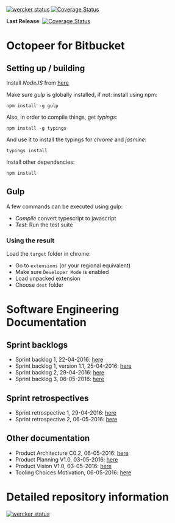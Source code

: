 [![wercker status](https://app.wercker.com/status/58d7606deea2e9a573c66d7fd5f57ef4/s "wercker status")](https://app.wercker.com/project/bykey/58d7606deea2e9a573c66d7fd5f57ef4)
[![Coverage Status](https://coveralls.io/repos/bitbucket/CasBs/ooc-octopeer/badge.svg?branch=develop)](https://coveralls.io/bitbucket/CasBs/ooc-octopeer?branch=develop)

**Last Release**: 
[![Coverage Status](https://coveralls.io/repos/bitbucket/CasBs/ooc-octopeer/badge.svg?branch=master)](https://coveralls.io/bitbucket/CasBs/ooc-octopeer?branch=master)


# Octopeer for Bitbucket

## Setting up / building
Install *NodeJS* from [here](https://nodejs.org)

Make sure *gulp* is globally installed, if not: install using npm:
```
npm install -g gulp
```
Also, in order to compile things, get *typings*:
```
npm install -g typings
```
And use it to install the typings for _chrome_ and _jasmine_:
```
typings install
```

Install other dependencies:
```
npm install
```

## Gulp
A few commands can be executed using gulp:
- *Compile* convert typescript to javascript
- *Test*: Run the test suite

### Using the result
Load the `target` folder in chrome:
- Go to `extensions` (or your regional equivalent)
- Make sure `Developer Mode` is enabled
- Load unpacked extension
- Choose `dest` folder

# Software Engineering Documentation

## Sprint backlogs
- Sprint backlog 1, 22-04-2016: [here](https://bitbucket.org/CasBs/ooc-octopeer/src/ab788018da61a9b5c202b1324185a75cbc448250/doc/Sprint%20Backlog%20%231.pdf?at=master&fileviewer=file-view-default)
- Sprint backlog 1, version 1.1, 25-04-2016: [here](https://bitbucket.org/CasBs/ooc-octopeer/src/934378f786a3e43441c72eea64d90fddb6cb3ee8/doc/Sprint%20backlog%20%231%20Version%201.1.pdf?at=master&fileviewer=file-view-default)
- Sprint backlog 2, 29-04-2016: [here](https://bitbucket.org/CasBs/ooc-octopeer/src/17f2d70ddc47b6efaa8375a66bfc7a1e89316e8b/doc/Sprint%20Backlog%20%232.pdf?at=sprint_doc&fileviewer=file-view-default)
- Sprint backlog 3, 06-05-2016: [here](https://bitbucket.org/CasBs/ooc-octopeer/src/f1625bae0961d75aebd905517f3f421888117857/doc/Sprint%20Backlog%20%233.pdf?fileviewer=file-view-default)

## Sprint retrospectives
- Sprint retrospective 1, 29-04-2016: [here](https://bitbucket.org/CasBs/ooc-octopeer/src/17f2d70ddc47b6efaa8375a66bfc7a1e89316e8b/doc/Sprint%20Retrospective%20%231.pdf?at=sprint_doc&fileviewer=file-view-default)
- Sprint retrospective 2, 06-05-2016: [here](https://bitbucket.org/CasBs/ooc-octopeer/src/f1625bae0961d75aebd905517f3f421888117857/doc/Sprint%20Retrospective%20%232.pdf?fileviewer=file-view-default)


## Other documentation
- Product Architecture C0.2, 06-05-2016: [here](https://bitbucket.org/CasBs/ooc-octopeer/src/f1625bae0961d75aebd905517f3f421888117857/doc/Product%20Architectural%20Design%20C0.2.pdf?fileviewer=file-view-default)
- Product Planning V1.0, 03-05-2016: [here](https://bitbucket.org/CasBs/ooc-octopeer/src/f1625bae0961d75aebd905517f3f421888117857/doc/Product%20Planning%20V1.0.pdf?fileviewer=file-view-default)
- Product Vision V1.0, 03-05-2016: [here](https://bitbucket.org/CasBs/ooc-octopeer/src/f1625bae0961d75aebd905517f3f421888117857/doc/Product%20Vision%20V1.0.pdf?fileviewer=file-view-default)
- Tooling Choices Motivation, 06-05-2016: [here](https://bitbucket.org/CasBs/ooc-octopeer/src/f1625bae0961d75aebd905517f3f421888117857/doc/Tooling%20Choices%20Clarification.pdf?fileviewer=file-view-default)

# Detailed repository information #
[![wercker status](https://app.wercker.com/status/58d7606deea2e9a573c66d7fd5f57ef4/m "wercker status")](https://app.wercker.com/project/bykey/58d7606deea2e9a573c66d7fd5f57ef4)